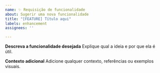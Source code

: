 ```yaml
---
name: ✨ Requisição de funcionalidade
about: Sugerir uma nova funcionalidade
title: "[FEATURE] Título aqui"
labels: enhancement
assignees: ''

---
```


**Descreva a funcionalidade desejada**
Explique qual a ideia e por que ela é útil.

**Contexto adicional**
Adicione qualquer contexto, referências ou exemplos visuais.